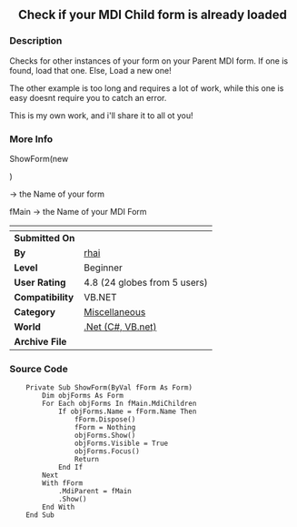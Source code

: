 ﻿<div align="center">

## Check if your MDI Child form is already loaded


</div>

### Description

Checks for other instances of your form on your Parent MDI form. If one is found, load that one. Else, Load a new one!

The other example is too long and requires a lot of work, while this one is easy doesnt require you to catch an error.

This is my own work, and i'll share it to all ot you!
 
### More Info
 
ShowForm(new <form>)

<form> -> the Name of your form

fMain -> the Name of your MDI Form


<span>             |<span>
---                |---
**Submitted On**   |
**By**             |[rhai](https://github.com/Planet-Source-Code/PSCIndex/blob/master/ByAuthor/rhai.md)
**Level**          |Beginner
**User Rating**    |4.8 (24 globes from 5 users)
**Compatibility**  |VB\.NET
**Category**       |[Miscellaneous](https://github.com/Planet-Source-Code/PSCIndex/blob/master/ByCategory/miscellaneous__10-1.md)
**World**          |[\.Net \(C\#, VB\.net\)](https://github.com/Planet-Source-Code/PSCIndex/blob/master/ByWorld/net-c-vb-net.md)
**Archive File**   |[](https://github.com/Planet-Source-Code/rhai-check-if-your-mdi-child-form-is-already-loaded__10-4007/archive/master.zip)





### Source Code

```
	Private Sub ShowForm(ByVal fForm As Form)
		Dim objForms As Form
		For Each objForms In fMain.MdiChildren
			If objForms.Name = fForm.Name Then
				fForm.Dispose()
				fForm = Nothing
				objForms.Show()
				objForms.Visible = True
				objForms.Focus()
				Return
			End If
		Next
		With fForm
			.MdiParent = fMain
			.Show()
		End With
	End Sub
```

